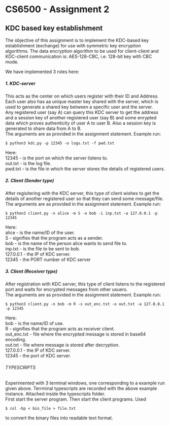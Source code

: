 # CS6500 - Assignment 2 
## KDC based key  establishment
The objective of this assignment is to implement the KDC-based key establishment (exchange) for use with symmetric key encryption algorithms. The data encryption algorithm to be used for client-client and KDC-client communication is: AES-128-CBC, i.e. 128-bit key with CBC mode.

We have implemented 3 roles here:
##### 1. KDC-server
This acts as the center on which users register with their ID and Address. Each user also has aa unique master key shared with the server, which is used to generate a shared key between a specific user and the server. <br />
Any registered user (say A) can query this KDC server to get the address and a session key of another registered user (say B) and some enrypted data which proves authenticity of user A to user B. Also a session key is generated to share data from A to B. <br />
The arguments are as provided in the assignment statement. Example run:
```console
$ python3 kdc.py -p 12345 -o logs.txt -f pwd.txt
```
Here: <br />
12345 - is the port on which the server listens to. <br />
out.txt - is the log file. <br />
pwd.txt - is the file in which the server stores the details of registered users.
##### 2. Client (Sender type)
After regisitering with the KDC server, this type of client wishes to get the details of another registered user so that they can send some message/file. <br />
The arguments are as provided in the assignment statement. Example run:
```console
$ python3 client.py -n alice -m S -o bob -i inp.txt -a 127.0.0.1 -p 12345
```
Here: <br />
alice - is the name/ID of the user. <br />
S - signifies that the program acts as a sender. <br />
bob - is the name of the person alice wants to send file to. <br />
inp.txt - is the file to be sent to bob. <br />
127.0.0.1 - the IP of KDC server. <br />
12345 - the PORT number of KDC server 

##### 3. Client (Receiver type)
After registration with KDC server, this type of client listens to the registered port and waits for encrypted messages from other usuers.<br />
The arguments are as provided in the assignment statement. Example run:
```console
$ python3 client.py -n bob -m R -s out_enc.txt -o out.txt -a 127.0.0.1 -p 12345
```
Here: <br />
bob - is the  name/ID of use. <br />
R - signifies that the program acts as receiver client. <br />
out_enc.txt - file where the encrypted message is stored in base64 encoding. <br />
out.txt - file where message is stored after decryption. <br />
127.0.0.1 - the IP of KDC server. <br />
12345 - the port of KDC server.

###### TYPESCRIPTS
Experimented with 3 terminal windows, one corresponding to a example run given above. Terrminal typescripts are recorded with the above example instance. Attached inside the typescripts folder.<br />
First start the server program. Then start the client programs. Used 
```console
$ col -bp < bin_file > file.txt
```
to convert the binary files into readable text format.